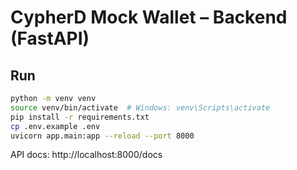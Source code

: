 # CypherD Mock Wallet – Backend (FastAPI)

## Run
```bash
python -m venv venv
source venv/bin/activate  # Windows: venv\Scripts\activate
pip install -r requirements.txt
cp .env.example .env
uvicorn app.main:app --reload --port 8000
```

API docs: http://localhost:8000/docs
